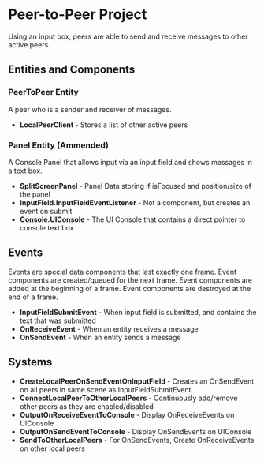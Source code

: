# Peer-to-Peer Project
Using an input box, peers are able to send and receive messages to other active peers.

## Entities and Components

### PeerToPeer Entity
A peer who is a sender and receiver of messages.
- **LocalPeerClient** - Stores a list of other active peers

### Panel Entity (Ammended)
A Console Panel that allows input via an input field and shows messages in a text box.
- **SplitScreenPanel** - Panel Data storing if isFocused and position/size of the panel
- **InputField.InputFieldEventListener** - Not a component, but creates an event on submit
- **Console.UIConsole** - The UI Console that contains a direct pointer to console text box

## Events
Events are special data components that last exactly one frame.
Event components are created/queued for the next frame.
Event components are added at the beginning of a frame.
Event components are destroyed at the end of a frame.
- **InputFieldSubmitEvent** - When input field is submitted, and contains the text that was submitted
- **OnReceiveEvent** - When an entity receives a message
- **OnSendEvent** - When an entity sends a message

## Systems
- **CreateLocalPeerOnSendEventOnInputField** - Creates an OnSendEvent on all peers in same scene as InputFieldSubmitEvent
- **ConnectLocalPeerToOtherLocalPeers** - Continuously add/remove other peers as they are enabled/disabled
- **OutputOnReceiveEventToConsole** - Display OnReceiveEvents on UIConsole
- **OutputOnSendEventToConsole** - Display OnSendEvents on UIConsole
- **SendToOtherLocalPeers** - For OnSendEvents, Create OnReceiveEvents on other local peers
